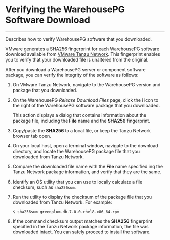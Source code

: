 # Verifying the WarehousePG Software Download
---

Describes how to verify WarehousePG software that you downloaded.

VMware generates a SHA256 fingerprint for each WarehousePG software download available from [VMware Tanzu Network](https://network.pivotal.io/products/pivotal-gpdb). This fingerprint enables you to verify that your downloaded file is unaltered from the original.

After you download a WarehousePG server or component software package, you can verify the integrity of the software as follows:

1. On VMware Tanzu Network, navigate to the WarehousePG version and package that you downloaded.

2. On the WarehousePG _Release Download Files_ page, click the i icon to the right of the WarehousePG software package that you downloaded.

    This action displays a dialog that contains information about the package file, including the **File** name and the **SHA256** fingerprint.

3. Copy/paste the **SHA256** to a local file, or keep the Tanzu Network browser tab open.

4. On your local host, open a terminal window, navigate to the download directory, and locate the WarehousePG package file that you downloaded from Tanzu Network.

5. Compare the downloaded file name with the **File** name specified inq the Tanzu Network package information, and verify that they are the same.

6. Identify an OS utility that you can use to locally calculate a file checksum, such as `sha256sum`.

7. Run the utility to display the checksum of the package file that you downloaded from Tanzu Network. For example:

    ```
    $ sha256sum greenplum-db-7.0.0-rhel8-x86_64.rpm
    ```

8. If the command checksum output matches the **SHA256** fingerprint specified in the Tanzu Network package information, the file was downloaded intact. You can safely proceed to install the software.